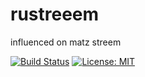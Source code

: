 # rustreeem
influenced on matz streem

[![Build Status](https://travis-ci.org/kHigasa/rustreeem.svg?branch=master)](https://travis-ci.org/kHigasa/rustreeem)
[![License: MIT](https://img.shields.io/badge/License-MIT-green.svg)](https://opensource.org/licenses/MIT)

